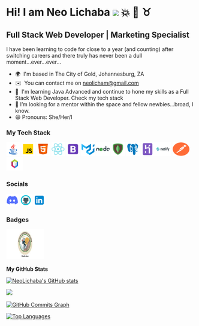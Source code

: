  
# Hi! I am Neo Lichaba ![](https://user-images.githubusercontent.com/18350557/176309783-0785949b-9127-417c-8b55-ab5a4333674e.gif) 💥 🙌 ♉

## Full Stack Web Developer | Marketing Specialist

I have been learning to code for close to a year (and counting) after switching careers and there truly has never been a dull moment...ever...ever...

- 🌍  I'm based in The City of Gold, Johannesburg, ZA
- ✉️  You can contact me on [neolicham@gmail.com](mailto:neolicham@gmail.com)
- 🧠  I'm learning Java Advanced and continue to hone my skills as a Full Stack Web Developer. Check my tech stack
- 🤔  I’m looking for a mentor within the space and fellow newbies...broad, I know.
- 😄  Pronouns: She/Her/I

### My Tech Stack

<p align="left">
<a href="https://www.oracle.com/java/" target="_blank" rel="noreferrer"><img src = "https://github.com/NeoLichaba/NeoLichaba/blob/main/java-coffee-cup-logo.png" width="36" height="36" alt="Java" /></a>
<a href="https://developer.mozilla.org/en-US/docs/Web/JavaScript" target="_blank" rel="noreferrer"><img src="https://github.com/NeoLichaba/NeoLichaba/blob/main/javascript.png" width="36" height="36" alt="JavaScript" /></a>
<a href="https://developer.mozilla.org/en-US/docs/Glossary/HTML5" target="_blank" rel="noreferrer"><img src="https://github.com/NeoLichaba/NeoLichaba/blob/main/html-5.png" width="36" height="36" alt="HTML5" /></a>
<a href="https://reactjs.org/" target="_blank" rel="noreferrer"><img src="https://github.com/NeoLichaba/NeoLichaba/blob/main/react-native.png" width="36" height="36" alt="React" /></a>
<a href="https://getbootstrap.com/" target="_blank" rel="noreferrer"><img src="https://github.com/NeoLichaba/NeoLichaba/blob/main/bootstrap.png" width="36" height="36" alt="Bootstrap" /></a>
<a href="https://mui.com/" target="_blank" rel="noreferrer"><img src="https://github.com/NeoLichaba/NeoLichaba/blob/main/material-ui.png" width="36" height="36" alt="Material UI" /></a>
<a href="https://nodejs.org/en/" target="_blank" rel="noreferrer"><img src="https://github.com/NeoLichaba/NeoLichaba/blob/main/nodejs.png" width="36" height="36" alt="NodeJS" /></a>
<a href="https://www.mongodb.com/" target="_blank" rel="noreferrer"><img src="https://github.com/NeoLichaba/NeoLichaba/blob/main/mongodb.png" width="36" height="36" alt="MongoDB" /></a>
<a href="https://www.postgresql.org/" target="_blank" rel="noreferrer"><img src="https://github.com/NeoLichaba/NeoLichaba/blob/main/postgreesql.png" width="36" height="36" alt="PostgreSQL" /></a>
<a href="https://www.heroku.com/" target="_blank" rel="noreferrer"><img src="https://github.com/NeoLichaba/NeoLichaba/blob/main/heroku.png" width="36" height="36" alt="Heroku" /></a
<a href="https://www.netlify.com/" target="_blank" rel="noreferrer"><img src="https://github.com/NeoLichaba/NeoLichaba/blob/main/netlify.png" width="45" height="36" alt="Netlify" /></a>
<a href="https://www.postman.com/" target="_blank" rel="noreferrer"><img src="https://github.com/NeoLichaba/NeoLichaba/blob/main/postman.png" width="45" height="36" alt="Postman" /></a>
<a href="https://netbeans.apache.org/" target="_blank" rel="noreferrer"><img src="https://github.com/NeoLichaba/NeoLichaba/blob/main/netbeans.png" width="45" height="36" alt="Netbeans" /></a>

</p>

### Socials
<p align="left"> 
<a href="https://discord.com/users/Neol" target="_blank" rel="noreferrer"><img src="https://github.com/NeoLichaba/NeoLichaba/blob/main/discord--v2.png" width="32" height="32" /></a> 
<a href="https://www.github.com/NeoLichaba" target="_blank" rel="noreferrer"><img src="https://github.com/NeoLichaba/NeoLichaba/blob/main/github.png" width="32" height="32" /></a> 
<a href="https://www.linkedin.com/in/neo-lichaba-21601b3b/" target="_blank" rel="noreferrer"><img src="https://github.com/NeoLichaba/NeoLichaba/blob/main/linkedin.png" width="32" height="32" /></a></p>

### Badges

<p align="left">
<a href="https://mylearn.oracle.com/home/" target="_blank" rel="noreferrer"><img src="https://github.com/NeoLichaba/NeoLichaba/blob/main/OracleBadge.png" width="100" height="80" alt="OracleBadge" /></a>



<b>My GitHub Stats</b>

<a href="http://www.github.com/NeoLichaba"><img src="https://github-readme-stats.vercel.app/api?username=NeoLichaba&show_icons=true&hide=&count_private=true&title_color=22c55e&text_color=ffffff&icon_color=22c55e&bg_color=1c1917&hide_border=true&show_icons=true" alt="NeoLichaba's GitHub stats" /></a>

<a href="http://www.github.com/NeoLichaba"><img src="https://github-readme-streak-stats.herokuapp.com/?user=NeoLichaba&stroke=ffffff&background=1c1917&ring=22c55e&fire=22c55e&currStreakNum=ffffff&currStreakLabel=22c55e&sideNums=ffffff&sideLabels=ffffff&dates=ffffff&hide_border=true" /></a>

<a href="http://www.github.com/NeoLichaba"><img src="https://activity-graph.herokuapp.com/graph?username=NeoLichaba&bg_color=1c1917&color=ffffff&line=22c55e&point=ffffff&area_color=1c1917&area=true&hide_border=true&custom_title=GitHub%20Commits%20Graph" alt="GitHub Commits Graph" /></a>

<a href="https://github.com/NeoLichaba" align="left"><img src="https://github-readme-stats.vercel.app/api/top-langs/?username=NeoLichaba&langs_count=10&title_color=22c55e&text_color=ffffff&icon_color=22c55e&bg_color=1c1917&hide_border=true&locale=en&custom_title=Top%20%Languages" alt="Top Languages" /></a>
